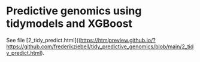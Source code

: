 Predictive genomics using tidymodels and XGBoost
================

See file [2_tidy_predict.html]((https://htmlpreview.github.io/?https://github.com/frederikziebell/tidy_predictive_genomics/blob/main/2_tidy_predict.html).
